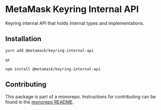 # MetaMask Keyring Internal API

Keyring internal API that holds internal types and implementations.

## Installation

`yarn add @metamask/keyring-internal-api`

or

`npm install @metamask/keyring-internal-api`

## Contributing

This package is part of a monorepo. Instructions for contributing can be found in the [monorepo README](https://github.com/MetaMask/accounts#readme).
